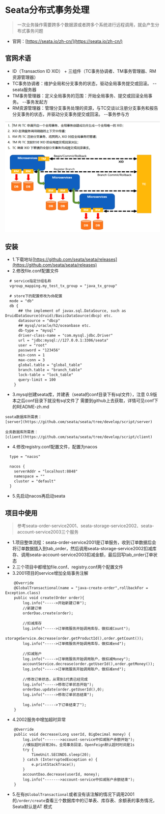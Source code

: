 
# Seata分布式事务处理
> 一次业务操作需要跨多个数据源或者跨多个系统进行远程调用，就会产生分布式事务问题  
* 官网：[https://seata.io/zh-cn/](https://seata.io/zh-cn/)

## 官网术语
* ID（Transaction ID XID） + 三组件（TC事务协调者、TM事务管理器、RM资源管理器）     
* TC事务协调者：维护全局和分支事务的状态，驱动全局事务提交或回滚。                                             --seata服务器
* TM事务管理器：定义全局事务的范围：开始全局事务、提交或回滚全局事务。                                          --事务发起方
* RM资源管理器：管理分支事务处理的资源，与TC交谈以注册分支事务和报告分支事务的状态，并驱动分支事务提交或回滚。     --事务参与方

![image](https://raw.githubusercontent.com/weixiaojian/cloud2020/master/seata-process.png)

## 安装
* 1.下载地址[https://github.com/seata/seata/releases](https://github.com/seata/seata/releases)
* 2.修改file.conf配置文件
```
  # service指定分组名称
  vgroup_mapping.my_test_tx_group = "java_tx_group"
  
  # store下的配置修改为db配置
  mode = "db"
  db {
      ## the implement of javax.sql.DataSource, such as DruidDataSource(druid)/BasicDataSource(dbcp) etc.
      datasource = "dbcp"
      ## mysql/oracle/h2/oceanbase etc.
      db-type = "mysql"
      driver-class-name = "com.mysql.jdbc.Driver"
      url = "jdbc:mysql://127.0.0.1:3306/seata"
      user = "root"
      password = "123456"
      min-conn = 1
      max-conn = 3
      global.table = "global_table"
      branch.table = "branch_table"
      lock-table = "lock_table"
      query-limit = 100
    }  
```
* 3.mysql创建seata库，并建表（seata的conf目录下有sql文件），注意 0.9版本之后conf目录下就没有sql文件了 需要到github上去获取，详情可见conf下的README-zh.md
```
seata数据库所需表：
[server](https://github.com/seata/seata/tree/develop/script/server)

业务数据库所需表：
[client](https://github.com/seata/seata/tree/develop/script/client) 
```
* 4.修改registry.conf配置文件，配置为nacos
```
  type = "nacos"

  nacos {
    serverAddr = "localhost:8848"
    namespace = ""
    cluster = "default"
  }
```
* 5.先启动nacos再启动seata

## 项目中使用
> 参考seata-order-service2001、seata-storage-service2002、seata-account-service2003三个服务  
* 1.项目整体流程：seata-order-service2001是订单服务，收到订单数据后会将订单数据插入到tab_order，然后调用seata-storage-service2002扣减库存、调用seata-account-service2003扣减金额，最后回写tab_order订单状态
* 2.三个项目中都增加file.conf、registry.conf两个配置文件
* 3.2001项目的service增加全局事务注解
```
    @Override
    @GlobalTransactional(name = "java-create-order",rollbackFor = Exception.class)
    public void create(Order order){
        log.info("----->开始新建订单");
        //新建订单
        orderDao.create(order);

        //扣减库存
        log.info("----->订单微服务开始调用库存，做扣减Count");
        storageService.decrease(order.getProductId(),order.getCount());
        log.info("----->订单微服务开始调用库存，做扣减end");

        //扣减账户
        log.info("----->订单微服务开始调用账户，做扣减Money");
        accountService.decrease(order.getUserId(),order.getMoney());
        log.info("----->订单微服务开始调用账户，做扣减end");

        //修改订单状态，从零到1代表已经完成
        log.info("----->修改订单状态开始");
        orderDao.update(order.getUserId(),0);
        log.info("----->修改订单状态结束");

        log.info("----->下订单结束了");
    }
```

* 4.2002服务中增加超时异常
```
    @Override
    public void decrease(Long userId, BigDecimal money) {
        log.info("------->account-service中扣减账户余额开始");
        //模拟超时异常20s，全局事务回滚，OpenFeign默认超时时间是1s
        try {
            TimeUnit.SECONDS.sleep(20);
        } catch (InterruptedException e) {
            e.printStackTrace();
        }
        accountDao.decrease(userId, money);
        log.info("------->account-service中扣减账户余额结束");
    }
```

* 5.在有`@GlobalTransactional`或者没有该注解的情况下调用2001的`/order/create`查看三个数据库中的订单表、库存表、余额表的事务情况，Seata默认是AT 模式
